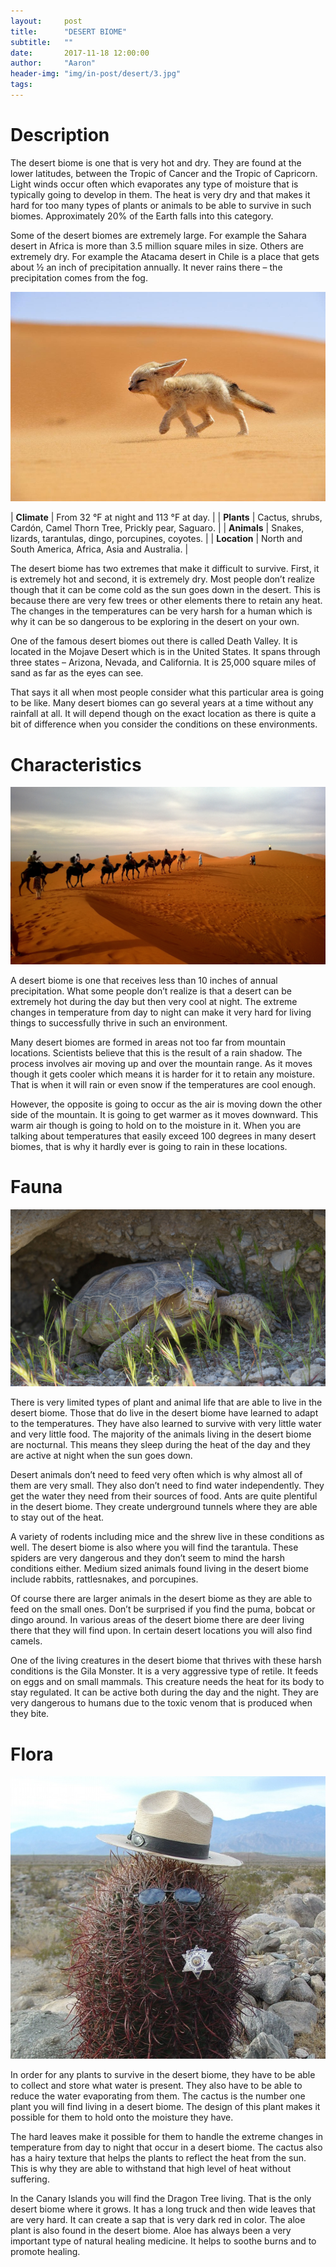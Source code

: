 ```yaml
---
layout:     post
title:      "DESERT BIOME"
subtitle:   ""
date:       2017-11-18 12:00:00
author:     "Aaron"
header-img: "img/in-post/desert/3.jpg"
tags:
---
```

# Description
The desert biome is one that is very hot and dry. They are found at the lower latitudes, between the Tropic of Cancer and the Tropic of Capricorn. Light winds occur often which evaporates any type of moisture that is typically going to develop in them. The heat is very dry and that makes it hard for too many types of plants or animals to be able to survive in such biomes. Approximately 20% of the Earth falls into this category.

Some of the desert biomes are extremely large. For example the Sahara desert in Africa is more than 3.5 million square miles in size. Others are extremely dry. For example the Atacama desert in Chile is a place that gets about ½ an inch of precipitation annually. It never rains there – the precipitation comes from the fog.

![img](/img/in-post/desert/1.jpg)

| **Climate** | From 32 °F at night and 113 °F at day. |
| **Plants** | Cactus, shrubs, Cardón, Camel Thorn Tree, Prickly pear, Saguaro. |
| **Animals** | Snakes, lizards, tarantulas, dingo, porcupines, coyotes. |
| **Location** | North and South America, Africa, Asia and Australia. |

The desert biome has two extremes that make it difficult to survive. First, it is extremely hot and second, it is extremely dry. Most people don’t realize though that it can be come cold as the sun goes down in the desert. This is because there are very few trees or other elements there to retain any heat. The changes in the temperatures can be very harsh for a human which is why it can be so dangerous to be exploring in the desert on your own.

One of the famous desert biomes out there is called Death Valley. It is located in the Mojave Desert which is in the United States. It spans through three states – Arizona, Nevada, and California. It is 25,000 square miles of sand as far as the eyes can see.

That says it all when most people consider what this particular area is going to be like. Many desert biomes can go several years at a time without any rainfall at all. It will depend though on the exact location as there is quite a bit of difference when you consider the conditions on these environments.

# Characteristics

![img](/img/in-post/desert/2.jpeg)

A desert biome is one that receives less than 10 inches of annual precipitation. What some people don’t realize is that a desert can be extremely hot during the day but then very cool at night. The extreme changes in temperature from day to night can make it very hard for living things to successfully thrive in such an environment.

Many desert biomes are formed in areas not too far from mountain locations. Scientists believe that this is the result of a rain shadow. The process involves air moving up and over the mountain range. As it moves though it gets cooler which means it is harder for it to retain any moisture. That is when it will rain or even snow if the temperatures are cool enough.

However, the opposite is going to occur as the air is moving down the other side of the mountain. It is going to get warmer as it moves downward. This warm air though is going to hold on to the moisture in it. When you are talking about temperatures that easily exceed 100 degrees in many desert biomes, that is why it hardly ever is going to rain in these locations.

# Fauna

![img](/img/in-post/desert/5.jpg)

There is very limited types of plant and animal life that are able to live in the desert biome. Those that do live in the desert biome have learned to adapt to the temperatures. They have also learned to survive with very little water and very little food. The majority of the animals living in the desert biome are nocturnal. This means they sleep during the heat of the day and they are active at night when the sun goes down.

Desert animals don’t need to feed very often which is why almost all of them are very small. They also don’t need to find water independently. They get the water they need from their sources of food. Ants are quite plentiful in the desert biome. They create underground tunnels where they are able to stay out of the heat.

A variety of rodents including mice and the shrew live in these conditions as well. The desert biome is also where you will find the tarantula. These spiders are very dangerous and they don’t seem to mind the harsh conditions either. Medium sized animals found living in the desert biome include rabbits, rattlesnakes, and porcupines.

Of course there are larger animals in the desert biome as they are able to feed on the small ones. Don’t be surprised if you find the puma, bobcat or dingo around. In various areas of the desert biome there are deer living there that they will find upon. In certain desert locations you will also find camels.

One of the living creatures in the desert biome that thrives with these harsh conditions is the Gila Monster. It is a very aggressive type of retile. It feeds on eggs and on small mammals. This creature needs the heat for its body to stay regulated. It can be active both during the day and the night. They are very dangerous to humans due to the toxic venom that is produced when they bite.

# Flora

![img](/img/in-post/desert/4.jpg)

In order for any plants to survive in the desert biome, they have to be able to collect and store what water is present. They also have to be able to reduce the water evaporating from them. The cactus is the number one plant you will find living in a desert biome. The design of this plant makes it possible for them to hold onto the moisture they have.

The hard leaves make it possible for them to handle the extreme changes in temperature from day to night that occur in a desert biome. The cactus also has a hairy texture that helps the plants to reflect the heat from the sun. This is why they are able to withstand that high level of heat without suffering.

In the Canary Islands you will find the Dragon Tree living. That is the only desert biome where it grows. It has a long truck and then wide leaves that are very hard. It can create a sap that is very dark red in color. The aloe plant is also found in the desert biome. Aloe has always been a very important type of natural healing medicine. It helps to soothe burns and to promote healing.
